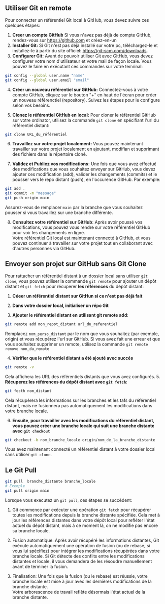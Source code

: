 ## Utiliser Git en remote

Pour connecter un référentiel Git local à GitHub, vous devez suivre ces quelques étapes:
1. **Creer un compte GitHub** Si vous n'avez pas déjà de compte GitHub, rendez-vous sur https://github.com et créez-en-un
2. **Installer Git:** Si Git n'est pas déjà installé sur votre pc, téléchargez-le et installez-le à partir du site officiel: https://git-scm.com/downloads.
3. **Configurer Git:** Avant de pouvoir utiliser Git avec GitHub, vous devez configurer votre nom d'utilisateur et votre mail de façon locale. Vous pouvez le faire en exécutant ces commandes sur votre temrinal:

```bash 
git config --global user.name "name"
git config --global user.email "email"
```

4. **Créer un nouveau référentiel sur GitHub:** Connectez-vous à votre compte GitHub, cliquez sur le bouton "+" en haut de l'écran pour créer un nouveau référenctiel (repository). Suivez les étapes pour le configure selon vos besoins.

5. **Clonez le référentiel GitHub en local:** Pour cloner le référentiel GitHub sur votre ordinator, utilisez la commande `git clone` en spécifiant l'url du référentiel distant: 

```bash
git clone URL_du_référentiel
```

6. **Travaillez sur votre projet localement:** Vous pouvez maintenant travailler sur votre projet localement en ajoutant, modifian et supprimant des fichiers dans le répertoire cloné.

7. **Validez et Publiez vos modifications:** Une fois que vous avez effectué des modifications que vous souhaitez envoyer sur GitHub, vous devez ajouter ces modification (add), valider les changements (commits) et le pousser vers le repo distant (push), en l'occurence GitHub. Par exemple:
```bash 
git add .
git commit -m "message"
git push origin main
```

Assurez-vous de remplacer `main` par la branche que vous souhaitez pousser si vous travaillez sur une branche différente.

8. **Consultez votre référentiel sur GitHub:** Après avoir poussé vos modifications, vous pouvez vous rendre sur votre référentiel GitHub pour voir les changements en ligne.  
Votre référentiel Git local est maintenant connecté à GitHub, et vous pouvez continuer à travailler sur votre projet tout en collaborant avec d'autres personnes via GitHub.

## Envoyer son projet sur GitHub sans Git Clone

Pour rattacher un référentiel distant à un dossier local sans utiliser `git clone`, vous pouvez utiliser la commande `git remote` pour ajouter un dépôt distant et `git fetch` pour récuperer **les références** du dépôt distant:

1. **Céeer un référentiel distant sur GitHun si ce n'est pas déjà fait**

2. **Dans votre dossier local, initialiser un répo Git**

3. **Ajouter le référentiel distant en utilisant git remote add:**
```bash
git remote add mon_repot_distant url_du_referentiel
```

Remplacez `nom_perso_distant` par le nom que vous souhaitez (par exemple, origin) et vous récupérez l'url sur GitHub.
Si vous avez fait une erreur et que vous souhaitez supprimer un remote, utilisez la commande `git remote remove nom_du_remote`

4. **Vérifier que le référentiel distant a été ajouté avec succés**
```bash
git remote -v
```

Cela affichera les URL des référentiels distants que vous avez configurés.
5. **Récuperez les références du dépôt distant avec `git fetch`:**
```bash
git fecth nom_distant
```

Cela récupérera les informations sur les branches et les tafs du référentiel distant, mais ne fusionnera pas automatiquement les modifications dans votre branche locale.

 6. **Ensuite, pour travailler avec les modifications du référentiel distant, vous pouvez créer une branche locale qui suit une branche distante avec `git checkout`**

 ```bash 
 git checkout -b nom_branche_locale origin/nom_de_la_branche_distante
 ```

 Vous avez maintenant connecté un référentiel distant à votre dossier local sans utiliser `git clone`.

 ## Le Git Pull

 ```bash 
 git pull  branche_distante branche_locale
 # Exemple
 git pull origin main
 ```


 Lorsque vous executez un `git pull`, ces étapes se succèdent:
 1. Git commence par exécuter une opération `git fetch` pour récupérer toutes les modifications depuis la branche distante spécifiée. Cela met à jour les références distantes dans votre dépôt local pour refléter l'état actuel du dépôt distant, mais à ce moment là, on ne modifie pas encore sa branche locale.
 
 
 2. Fusion automatique: Après avoir récupéré les informations distantes, Git exécute automatiquement une opération de fusion (ou de rebase, si vous lui spécifiez) pour intégrer les modifications récupérées dans votre branche locale. Si Git détecte des conflits entre les modifications distantes et locale, il vous demandera de les résoudre manuellement avant de terminer la fusion.

 3. Finalisation: Une fois que la fusion (ou le rebase) est réussie, votre branche locale est mise à jour avec les dernières modifications de la branche distante.  
 Votre arborescence de travail reflète désormais l'état actuel de la branche distante.